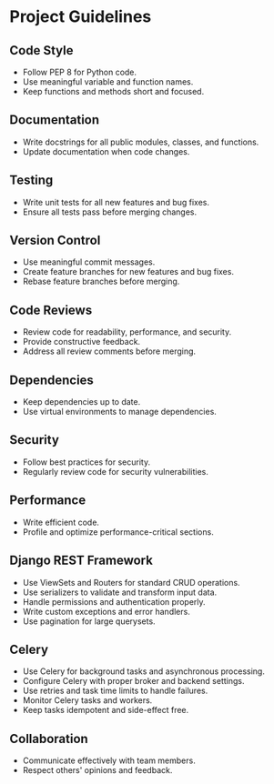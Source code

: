  # Project Guidelines                                                                                
                                                                                                     
 ## Code Style                                                                                       
 - Follow PEP 8 for Python code.                                                                     
 - Use meaningful variable and function names.                                                       
 - Keep functions and methods short and focused.                                                     
                                                                                                     
 ## Documentation                                                                                    
 - Write docstrings for all public modules, classes, and functions.                                  
 - Update documentation when code changes.                                                           
                                                                                                     
 ## Testing                                                                                          
 - Write unit tests for all new features and bug fixes.                                              
 - Ensure all tests pass before merging changes.                                                     
                                                                                                     
 ## Version Control                                                                                  
 - Use meaningful commit messages.                                                                   
 - Create feature branches for new features and bug fixes.                                           
 - Rebase feature branches before merging.                                                           
                                                                                                     
 ## Code Reviews                                                                                     
 - Review code for readability, performance, and security.                                           
 - Provide constructive feedback.                                                                    
 - Address all review comments before merging.                                                       
                                                                                                     
 ## Dependencies                                                                                     
 - Keep dependencies up to date.                                                                     
 - Use virtual environments to manage dependencies.                                                  
                                                                                                     
 ## Security                                                                                         
 - Follow best practices for security.                                                               
 - Regularly review code for security vulnerabilities.                                               
                                                                                                     
 ## Performance                                                                                      
 - Write efficient code.                                                                             
 - Profile and optimize performance-critical sections.                                               
                                                                                                     
 ## Django REST Framework                                                                            
 - Use ViewSets and Routers for standard CRUD operations.                                            
 - Use serializers to validate and transform input data.                                             
 - Handle permissions and authentication properly.                                                   
 - Write custom exceptions and error handlers.                                                       
 - Use pagination for large querysets.                                                               
                                                                                                     
 ## Celery                                                                                           
 - Use Celery for background tasks and asynchronous processing.                                      
 - Configure Celery with proper broker and backend settings.                                         
 - Use retries and task time limits to handle failures.                                              
 - Monitor Celery tasks and workers.                                                                 
 - Keep tasks idempotent and side-effect free.                                                       
                                                                                                     
 ## Collaboration                                                                                    
 - Communicate effectively with team members.                                                        
 - Respect others' opinions and feedback.  
